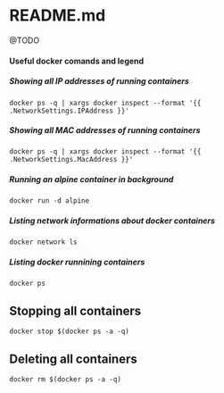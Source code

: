 # README.md

@TODO

#### Useful docker comands and legend

##### Showing all IP addresses of running containers
```docker ps -q | xargs docker inspect --format '{{ .NetworkSettings.IPAddress }}' ```

##### Showing all MAC addresses of running containers
```docker ps -q | xargs docker inspect --format '{{ .NetworkSettings.MacAddress }}' ```

##### Running an alpine container in background
```docker run -d alpine```

##### Listing network informations about docker containers
```docker network ls ```

##### Listing docker runnining containers
```docker ps ```

## Stopping all containers
```docker stop $(docker ps -a -q) ```

## Deleting all containers
```docker rm $(docker ps -a -q) ```
